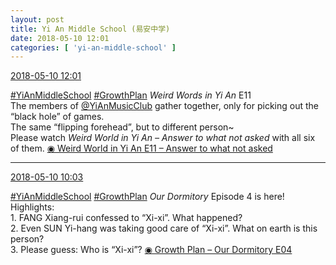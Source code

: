 ```yaml
---
layout: post
title: Yi An Middle School (易安中学)
date: 2018-05-10 12:01
categories: [ 'yi-an-middle-school' ]
---
```


<div class="weibo-info">
  <a href="https://weibo.com/6074218720/GfZ7cgrRF">2018-05-10 12:01</a>
</div>

[#YiAnMiddleSchool](https://weibo.com/p/100808e5c67e0668537d4caddefd946dcff208/super_index) [#GrowthPlan](https://weibo.com/p/100808fe7264e4339c41df171df3260846e152) *Weird Words in Yi An* E11  
The members of [@YiAnMusicClub](https://weibo.com/u/6094546964) gather together, only for picking out the “black hole” of games.  
The same “flipping forehead”, but to different person~  
Please watch *Weird World in Yi An – Answer to what not asked* with all six of them. [◉ Weird World in Yi An E11 – Answer to what not asked](https://www.mgtv.com/b/323708/4382244.html)

<!-- more -->

---

<div class="weibo-info">
  <a href="https://weibo.com/6074218720/GfYljrd54">2018-05-10 10:03</a>
</div>

[#YiAnMiddleSchool](https://weibo.com/p/100808e5c67e0668537d4caddefd946dcff208/super_index) [#GrowthPlan](https://weibo.com/p/100808fe7264e4339c41df171df3260846e152) *Our Dormitory* Episode 4 is here!  
Highlights:  
1\. FANG Xiang-rui confessed to “Xi-xi”. What happened?  
2\. Even SUN Yi-hang was taking good care of “Xi-xi”. What on earth is this person?  
3\. Please guess: Who is “Xi-xi”? [◉ Growth Plan – Our Dormitory E04](https://www.mgtv.com/b/323645/4382394.html)
